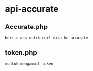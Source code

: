 # api-accurate

## Accurate.php
``` beri class untuk curl data ke accurate ```

## token.php
``` muntuk mengambil token ```
